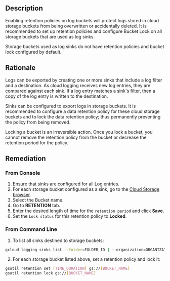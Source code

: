 ## Description

Enabling retention policies on log buckets will protect logs stored in cloud storage buckets from being overwritten or accidentally deleted. It is recommended to set up retention policies and configure Bucket Lock on all storage buckets that are used as log sinks.

Storage buckets used as log sinks do not have retention policies and bucket lock configured by default.

## Rationale

Logs can be exported by creating one or more sinks that include a log filter and a destination. As cloud logging receives new log entries, they are compared against each sink. If a log entry matches a sink's filter, then a copy of the log entry is written to the destination.

Sinks can be configured to export logs in storage buckets. It is recommended to configure a data retention policy for these cloud storage buckets and to lock the data retention policy; thus permanently preventing the policy from being removed.

Locking a bucket is an irreversible action. Once you lock a bucket, you cannot remove the retention policy from the bucket or decrease the retention period for the policy.

## Remediation

### From Console

1. Ensure that sinks are configured for all Log entries.
2. For each storage bucket configured as a sink, go to the [Cloud Storage browser](https://console.cloud.google.com/storage/browser/).
3. Select the Bucket name.
4. Go to **RETENTION** tab.
5. Enter the desired length of time for the `retention period` and click **Save**.
6. Set the `Lock status` for this retention policy to **Locked**.


### From Command Line

1. To list all sinks destined to storage buckets:

```bash
gcloud logging sinks list --folder=FOLDER_ID | --organization=ORGANIZATION_ID | --project=PROJECT_ID
```

2. For each storage bucket listed above, set a retention policy and lock it:

```bash
gsutil retention set [TIME_DURATION] gs://[BUCKET_NAME]
gsutil retention lock gs://[BUCKET_NAME]
```


